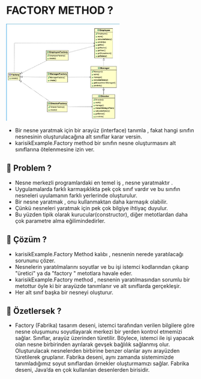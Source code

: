 # FACTORY METHOD ?
<img src="https://github.com/rasitesdmr/CreationalDesignPatterns/blob/master/images/img1.jpg" width="60%" height="50%"/>

* Bir nesne yaratmak için bir arayüz (interface) tanımla , fakat hangi sınıfın nesnesinin oluşturulacağına alt
sınıflar karar versin.
* karisikExample.Factory method bir sınıfın nesne oluşturmasını alt sınıflarına ötelenmesine izin ver.

## 📌 Problem ?

* Nesne merkezli programlardaki en temel iş , nesne yaratmaktır .
* Uygulamalarda farklı karmaşıklıkta pek çok sınıf vardır ve bu sınıfın nesneleri uyulamanın farklı yerlerinde oluşturulur.
* Bir nesne yaratmak , onu kullanmaktan daha karmaşık olabilir.
* Çünkü nesneleri yaratmak için pek çok bilgiye ihtiyaç duyulur.
* Bu yüzden tipik olarak kurucular(constructor), diğer metotlardan daha çok parametre alma eğilimindedirler.

## 📌 Çözüm ? 

* karisikExample.Factory Method kalıbı , nesnenin nerede yaratılacağı sorununu çözer.
* Nesnelerin yaratılmalarını soyutlar ve bu işi istemci kodlarından çıkarıp "üretici" ya da "factory " metotlara
  havale eder.
* karisikExample.Factory method , nesnenin yaratılmasından sorumlu bir metottur öyle ki bir arayüzde tanımlanır ve alt sınıflarda gerçekleşir.
* Her alt sınıf başka bir nesneyi oluşturur.

## 📌 Özetlersek ?

* Factory (Fabrika) tasarım deseni, istemci tarafından verilen bilgilere göre nesne oluşumunu soyutlayarak
merkezi bir yerden kontrol etmemizi sağlar. Sınıflar, arayüz üzerinden türetilir. Böylece, istemci ile işi 
yapacak olan nesne birbirinden ayrılarak gevşek bağlılık sağlanmış olur. Oluşturulacak nesnelerden birbirine 
benzer olanlar aynı arayüzden türetilerek gruplanır. Fabrika deseni, aynı zamanda sistemimizde tanımladığımız 
soyut sınıflardan örnekler oluşturmamızı sağlar. Fabrika deseni, Java’da en çok kullanılan desenlerden birisidir.